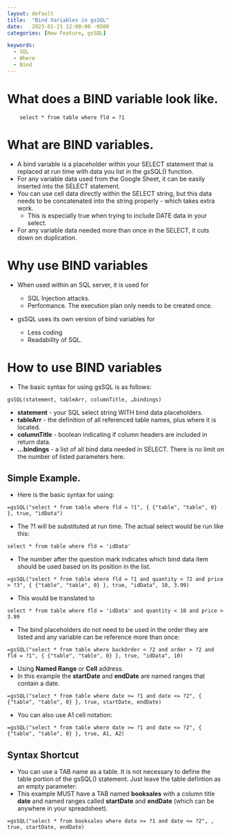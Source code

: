 ```yaml
---
layout: default
title:  "Bind Variables in gsSQL"
date:   2023-01-21 12:00:00 -0500
categories: [New Feature, gsSQL]

keywords:
  - SQL
  - Where
  - Bind
---
```


# What does a BIND variable look like.

```
    select * from table where fld = ?1
```

# What are BIND variables.

* A bind variable is a placeholder within your SELECT statement that is replaced at run time with data you list in the gsSQL() function.
* For any variable data used from the Google Sheet, it can be easily inserted into the SELECT statement.
* You can use cell data directly within the SELECT string, but this data needs to be concatenated into the string properly - which takes extra work.
  * This is especially true when trying to include DATE data in your select.
* For any variable data needed more than once in the SELECT, it cuts down on duplication.

# Why use BIND variables

* When used within an SQL server, it is used for
  * SQL Injection attacks.
  * Performance.  The execution plan only needs to be created once.

* gsSQL uses its own version of bind variables for
  * Less coding
  * Readability of SQL.

# How to use BIND variables

* The basic syntax for using gsSQL is as follows:
```
gsSQL(statement, tableArr, columnTitle, …bindings)
```
* **statement** - your SQL select string WITH bind data placeholders.
* **tableArr** - the definition of all referenced table names, plus where it is located.
* **columnTitle** - boolean indicating if column headers are included in return data.
* **...bindings** - a list of all bind data needed in SELECT.  There is no limit on the number of listed parameters here.

## Simple Example.
* Here is the basic syntax for using:
```
=gsSQL("select * from table where fld = ?1", { {"table", "table", 0} }, true, "idData")
```

* The ?1 will be substituted at run time.  The actual select would be run like this:
```
select * from table where fld = 'idData'
```

* The number after the question mark indicates which bind data item should be used based on its position in the list.
```
=gsSQL("select * from table where fld = ?1 and quantity < ?2 and price > ?3", { {"table", "table", 0} }, true, "idData", 10, 3.99)
```
* This would be translated to
```
select * from table where fld = 'idData' and quantity < 10 and price > 3.99
```

* The bind placeholders do not need to be used in the order they are listed and any variable can be reference more than once:
```
=gsSQL("select * from table where backOrder < ?2 and order > ?2 and fld = ?1", { {"table", "table", 0} }, true, "idData", 10)
```

* Using **Named Range** or **Cell** address.
* In this example the **startDate** and **endDate** are named ranges that contain a date.
```
=gsSQL("select * from table where date >= ?1 and date <= ?2", { {"table", "table", 0} }, true, startDate, endDate)
```

* You can also use A1 cell notation:
```
=gsSQL("select * from table where date >= ?1 and date <= ?2", { {"table", "table", 0} }, true, A1, A2)
```

## Syntax Shortcut
* You can use a TAB name as a table.  It is not necessary to define the table portion of the gsSQL() statement.  Just leave the table defintion as an empty parameter:
* This example MUST have a TAB named **booksales** with a column title **date** and named ranges called **startDate** and **endDate** (which can be anywhere in your spreadsheet).

```
=gsSQL("select * from booksales where date >= ?1 and date <= ?2", , true, startDate, endDate)
```